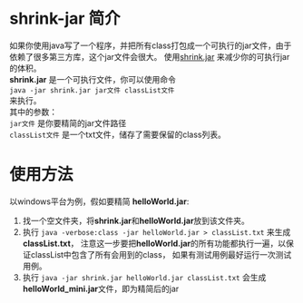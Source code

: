 # shrink-jar 简介
如果你使用java写了一个程序，并把所有class打包成一个可执行的jar文件，由于依赖了很多第三方库，这个jar文件会很大。
使用[shrink.jar](https://github.com/atomiCat/shrink-jar/raw/master/distribution/shrink.jar) 来减少你的可执行jar的体积。  
**shrink.jar** 是一个可执行文件，你可以使用命令  
` java -jar shrink.jar jar文件 classList文件  `  
来执行。  
其中的参数：  
 `jar文件` 是你要精简的jar文件路径  
 `classList文件` 是一个txt文件，储存了需要保留的class列表。 
 # 使用方法
 以windows平台为例，假如要精简 **helloWorld.jar**:  
 1. 找一个空文件夹，将**shrink.jar**和**helloWorld.jar**放到该文件夹。  
 2. 执行  `java -verbose:class -jar helloWorld.jar > classList.txt` 来生成**classList.txt**，
 注意这一步要把**helloWorld.jar**的所有功能都执行一遍，以保证classList中包含了所有会用到的class，
 如果有测试用例最好运行一次测试用例。
 3. 执行 `java -jar shrink.jar helloWorld.jar classList.txt`  会生成 **helloWorld_mini.jar**文件，即为精简后的jar
 